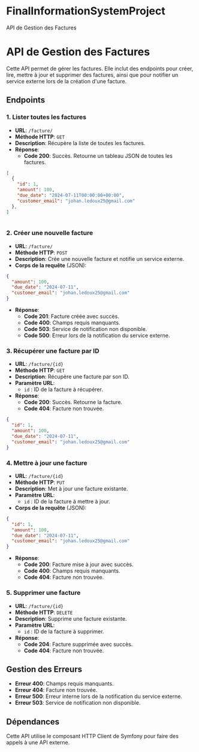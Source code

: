# FinalInformationSystemProject
  API de Gestion des Factures

API de Gestion des Factures
===========================

Cette API permet de gérer les factures. Elle inclut des endpoints pour créer, lire, mettre à jour et supprimer des factures, ainsi que pour notifier un service externe lors de la création d'une facture.

Endpoints
---------

### 1\. Lister toutes les factures

*   **URL**: `/facture/`
*   **Méthode HTTP**: `GET`
*   **Description**: Récupère la liste de toutes les factures.
*   **Réponse**:
    *   **Code 200**: Succès. Retourne un tableau JSON de toutes les factures.

```json
[
  {
    "id": 1,
    "amount": 100,
    "due_date": "2024-07-11T00:00:00+00:00",
    "customer_email": "johan.ledoux25@gmail.com"
  },
]
    
```
    
    

### 2\. Créer une nouvelle facture

*   **URL**: `/facture/`
*   **Méthode HTTP**: `POST`
*   **Description**: Crée une nouvelle facture et notifie un service externe.
*   **Corps de la requête** (JSON):

```json
{
  "amount": 100,
  "due_date": "2024-07-11",
  "customer_email": "johan.ledoux25@gmail.com"
}
```
                
                
    
*   **Réponse**:
    *   **Code 201**: Facture créée avec succès.
    *   **Code 400**: Champs requis manquants.
    *   **Code 503**: Service de notification non disponible.
    *   **Code 500**: Erreur lors de la notification du service externe.

### 3\. Récupérer une facture par ID

*   **URL**: `/facture/{id}`
*   **Méthode HTTP**: `GET`
*   **Description**: Récupère une facture par son ID.
*   **Paramètre URL**:
    *   `id` : ID de la facture à récupérer.
*   **Réponse**:
    *   **Code 200**: Succès. Retourne la facture.
    *   **Code 404**: Facture non trouvée.

```json
{
  "id": 1,
  "amount": 100,
  "due_date": "2024-07-11",
  "customer_email": "johan.ledoux25@gmail.com"
}
``` 
    

### 4\. Mettre à jour une facture

*   **URL**: `/facture/{id}`
*   **Méthode HTTP**: `PUT`
*   **Description**: Met à jour une facture existante.
*   **Paramètre URL**:
    *   `id` : ID de la facture à mettre à jour.
*   **Corps de la requête** (JSON):
    
```json
{
  "id": 1,
  "amount": 100,
  "due_date": "2024-07-11",
  "customer_email": "johan.ledoux25@gmail.com"
}
```                
                
    
*   **Réponse**:
    *   **Code 200**: Facture mise à jour avec succès.
    *   **Code 400**: Champs requis manquants.
    *   **Code 404**: Facture non trouvée.

### 5\. Supprimer une facture

*   **URL**: `/facture/{id}`
*   **Méthode HTTP**: `DELETE`
*   **Description**: Supprime une facture existante.
*   **Paramètre URL**:
    *   `id` : ID de la facture à supprimer.
*   **Réponse**:
    *   **Code 204**: Facture supprimée avec succès.
    *   **Code 404**: Facture non trouvée.

Gestion des Erreurs
-------------------

*   **Erreur 400**: Champs requis manquants.
*   **Erreur 404**: Facture non trouvée.
*   **Erreur 500**: Erreur interne lors de la notification du service externe.
*   **Erreur 503**: Service de notification non disponible.

Dépendances
-----------

Cette API utilise le composant HTTP Client de Symfony pour faire des appels à une API externe.